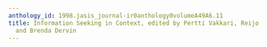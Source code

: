 ```yaml
---
anthology_id: 1998.jasis_journal-ir0anthology0volumeA49A6.11
title: Information Seeking in Context, edited by Pertti Vakkari, Reijo Savolainen,
  and Brenda Dervin
---
```

